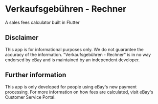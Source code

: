 # Verkaufsgebühren - Rechner

A sales fees calculator built in Flutter

## Disclaimer

This app is for informational purposes only.  We do not guarantee the accuracy of the information.  "Verkaufsgebühren - Rechner" is in no way endorsed by eBay and is maintained by an independent developer.

## Further information
This app is only developed for people using eBay's new payment processing.  For more information on how fees are calculated, visit eBay's Customer Service Portal.
